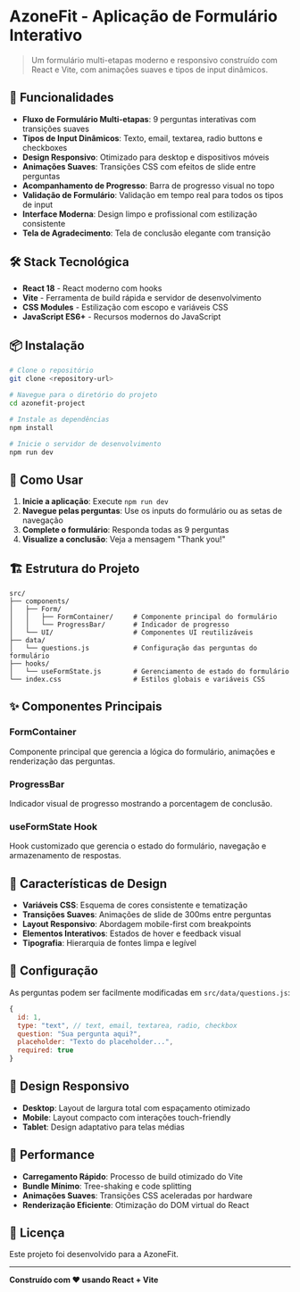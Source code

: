 # AzoneFit - Aplicação de Formulário Interativo

> Um formulário multi-etapas moderno e responsivo construído com React e Vite, com animações suaves e tipos de input dinâmicos.

## 🚀 Funcionalidades

- **Fluxo de Formulário Multi-etapas**: 9 perguntas interativas com transições suaves
- **Tipos de Input Dinâmicos**: Texto, email, textarea, radio buttons e checkboxes
- **Design Responsivo**: Otimizado para desktop e dispositivos móveis
- **Animações Suaves**: Transições CSS com efeitos de slide entre perguntas
- **Acompanhamento de Progresso**: Barra de progresso visual no topo
- **Validação de Formulário**: Validação em tempo real para todos os tipos de input
- **Interface Moderna**: Design limpo e profissional com estilização consistente
- **Tela de Agradecimento**: Tela de conclusão elegante com transição

## 🛠️ Stack Tecnológica

- **React 18** - React moderno com hooks
- **Vite** - Ferramenta de build rápida e servidor de desenvolvimento
- **CSS Modules** - Estilização com escopo e variáveis CSS
- **JavaScript ES6+** - Recursos modernos do JavaScript

## 📦 Instalação

```bash
# Clone o repositório
git clone <repository-url>

# Navegue para o diretório do projeto
cd azonefit-project

# Instale as dependências
npm install

# Inicie o servidor de desenvolvimento
npm run dev
```

## 🎯 Como Usar

1. **Inicie a aplicação**: Execute `npm run dev`
2. **Navegue pelas perguntas**: Use os inputs do formulário ou as setas de navegação
3. **Complete o formulário**: Responda todas as 9 perguntas
4. **Visualize a conclusão**: Veja a mensagem "Thank you!"

## 🏗️ Estrutura do Projeto

```
src/
├── components/
│   ├── Form/
│   │   ├── FormContainer/     # Componente principal do formulário
│   │   └── ProgressBar/       # Indicador de progresso
│   └── UI/                    # Componentes UI reutilizáveis
├── data/
│   └── questions.js           # Configuração das perguntas do formulário
├── hooks/
│   └── useFormState.js        # Gerenciamento de estado do formulário
└── index.css                  # Estilos globais e variáveis CSS
```

## ✨ Componentes Principais

### FormContainer
Componente principal que gerencia a lógica do formulário, animações e renderização das perguntas.

### ProgressBar
Indicador visual de progresso mostrando a porcentagem de conclusão.

### useFormState Hook
Hook customizado que gerencia o estado do formulário, navegação e armazenamento de respostas.

## 🎨 Características de Design

- **Variáveis CSS**: Esquema de cores consistente e tematização
- **Transições Suaves**: Animações de slide de 300ms entre perguntas
- **Layout Responsivo**: Abordagem mobile-first com breakpoints
- **Elementos Interativos**: Estados de hover e feedback visual
- **Tipografia**: Hierarquia de fontes limpa e legível

## 🔧 Configuração

As perguntas podem ser facilmente modificadas em `src/data/questions.js`:

```javascript
{
  id: 1,
  type: "text", // text, email, textarea, radio, checkbox
  question: "Sua pergunta aqui?",
  placeholder: "Texto do placeholder...",
  required: true
}
```

## 📱 Design Responsivo

- **Desktop**: Layout de largura total com espaçamento otimizado
- **Mobile**: Layout compacto com interações touch-friendly
- **Tablet**: Design adaptativo para telas médias

## 🚀 Performance

- **Carregamento Rápido**: Processo de build otimizado do Vite
- **Bundle Mínimo**: Tree-shaking e code splitting
- **Animações Suaves**: Transições CSS aceleradas por hardware
- **Renderização Eficiente**: Otimização do DOM virtual do React

## 📄 Licença

Este projeto foi desenvolvido para a AzoneFit.

---

**Construído com ❤️ usando React + Vite**